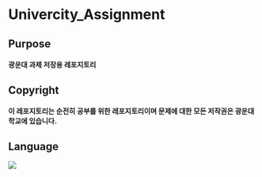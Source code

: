 # Univercity_Assignment
## Purpose
#### 광운대 과제 저장용 레포지토리
## Copyright
#### 이 레포지토리는 순전히 공부를 위한 레포지토리이며 문제에 대한 모든 저작권은 광운대학교에 있습니다.
## Language
<div>
<img src="https://img.shields.io/badge/C++-00599C?style=flat&logo=C++&logoColor=white"/>
</div>